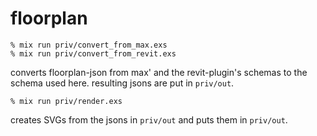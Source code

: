 # floorplan

```
% mix run priv/convert_from_max.exs
% mix run priv/convert_from_revit.exs
```

converts floorplan-json from max' and the revit-plugin's schemas to the schema used here.
resulting jsons are put in `priv/out`.


```
% mix run priv/render.exs  
```

creates SVGs from the jsons in `priv/out` and puts them in `priv/out`.

